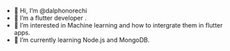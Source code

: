 - 👋 Hi, I’m @dalphonorechi
- 🌱 I’m a  flutter developer .
- 👀 I’m interested in Machine learning and how to intergrate them in flutter apps.
- 🌱 I’m currently learning Node.js and MongoDB.

<!---
dalphonorechi/dalphonorechi is a ✨ special ✨ repository because its `README.md` (this file) appears on your GitHub profile.
You can click the Preview link to take a look at your changes.
--->
